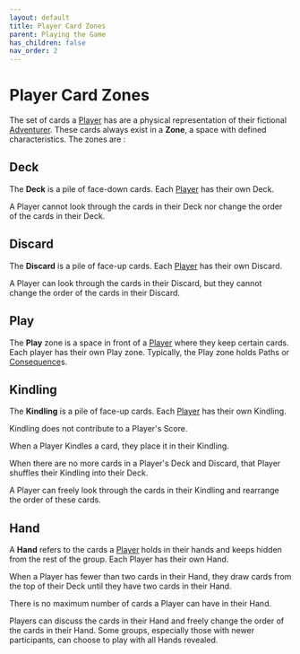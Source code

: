 ```yaml
---
layout: default
title: Player Card Zones
parent: Playing the Game
has_children: false
nav_order: 2
---
```



# Player Card Zones

The set of cards a [Player](https://plerpsandplerps.github.io/Sprouting-Tales/docs/Introduction/Basics.html#player-and-adventurer) has are a physical representation of their fictional [Adventurer](https://plerpsandplerps.github.io/Sprouting-Tales/docs/Introduction/Basics.html#player-and-adventurer). These cards always exist in a **Zone**, a space with defined characteristics. The zones are :

<!--

## Example Player Layout

-->

## Deck

The **Deck** is a pile of face-down cards. Each [Player](https://plerpsandplerps.github.io/Sprouting-Tales/docs/Introduction/Basics.html#player-and-adventurer) has their own Deck. 

<!-- insert example here -->

A Player cannot look through the cards in their Deck nor change the order of the cards in their Deck.

## Discard

The **Discard** is a pile of face-up cards. Each [Player](https://plerpsandplerps.github.io/Sprouting-Tales/docs/Introduction/Basics.html#player-and-adventurer) has their own Discard.  

A Player can look through the cards in their Discard, but they cannot change the order of the cards in their Discard.

## Play

The **Play** zone is a space in front of a [Player](https://plerpsandplerps.github.io/Sprouting-Tales/docs/Introduction/Basics.html#player-and-adventurer) where they keep certain cards. Each player has their own Play zone. Typically, the Play zone holds Paths or [Consequence](https://plerpsandplerps.github.io/Sprouting-Tales/docs/Playing%20the%20Game/Card%20Types/Consequences.html)s.

## Kindling

The **Kindling** is a pile of face-up cards. Each [Player](https://plerpsandplerps.github.io/Sprouting-Tales/docs/Introduction/Basics.html#player-and-adventurer) has their own Kindling. 

Kindling does not contribute to a Player's Score. 

When a Player Kindles a card, they place it in their Kindling. 

<!-- insert example here -->

When there are no more cards in a Player's Deck and Discard, that Player shuffles their Kindling into their Deck.

A Player can freely look through the cards in their Kindling and rearrange the order of these cards.

## Hand

A **Hand** refers to the cards a [Player](https://plerpsandplerps.github.io/Sprouting-Tales/docs/Introduction/Basics.html#player-and-adventurer) holds in their hands and keeps hidden from the rest of the group. Each Player has their own Hand.

When a Player has fewer than two cards in their Hand, they draw cards from the top of their Deck until they have two cards in their Hand.

There is no maximum number of cards a Player can have in their Hand. 

Players can discuss the cards in their Hand and freely change the order of the cards in their Hand. Some groups, especially those with newer participants, can choose to play with all Hands revealed.